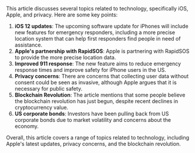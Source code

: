 This article discusses several topics related to technology, specifically iOS, Apple, and privacy. Here are some key points:

1. **iOS 12 updates**: The upcoming software update for iPhones will include new features for emergency responders, including a more precise location system that can help first responders find people in need of assistance.
2. **Apple's partnership with RapidSOS**: Apple is partnering with RapidSOS to provide the more precise location data.
3. **Improved 911 response**: The new feature aims to reduce emergency response times and improve safety for iPhone users in the US.
4. **Privacy concerns**: There are concerns that collecting user data without consent could be seen as invasive, although Apple argues that it is necessary for public safety.
5. **Blockchain Revolution**: The article mentions that some people believe the blockchain revolution has just begun, despite recent declines in cryptocurrency value.
6. **US corporate bonds**: Investors have been pulling back from US corporate bonds due to market volatility and concerns about the economy.

Overall, this article covers a range of topics related to technology, including Apple's latest updates, privacy concerns, and the blockchain revolution.